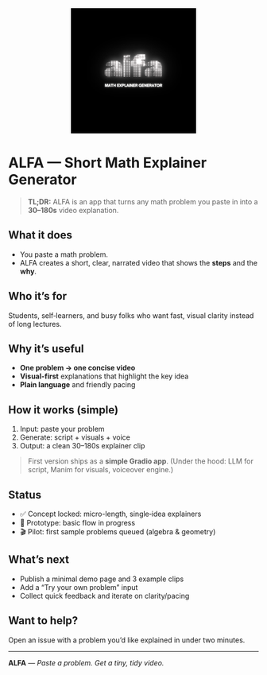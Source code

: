 <div align="center">
	<img src="assets/alfa.png" alt="ALFA Logo" width="50%" />
</div>

# ALFA — Short Math Explainer Generator

> **TL;DR:** ALFA is an app that turns any math problem you paste in into a **30–180s** video explanation.

## What it does

* You paste a math problem.
* ALFA creates a short, clear, narrated video that shows the **steps** and the **why**.

## Who it’s for

Students, self‑learners, and busy folks who want fast, visual clarity instead of long lectures.

## Why it’s useful

* **One problem → one concise video**
* **Visual-first** explanations that highlight the key idea
* **Plain language** and friendly pacing

## How it works (simple)

1. Input: paste your problem
2. Generate: script + visuals + voice
3. Output: a clean 30–180s explainer clip

> First version ships as a **simple Gradio app**. (Under the hood: LLM for script, Manim for visuals, voiceover engine.)

## Status

* ✅ Concept locked: micro-length, single‑idea explainers
* 🚧 Prototype: basic flow in progress
* 🎬 Pilot: first sample problems queued (algebra & geometry)

## What’s next

* Publish a minimal demo page and 3 example clips
* Add a “Try your own problem” input
* Collect quick feedback and iterate on clarity/pacing

## Want to help?

Open an issue with a problem you’d like explained in under two minutes.

---

**ALFA** — *Paste a problem. Get a tiny, tidy video.*
